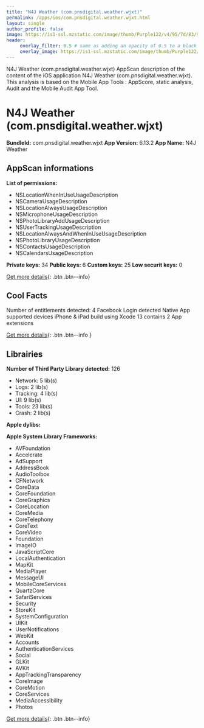 ```yaml
---
title: "N4J Weather (com.pnsdigital.weather.wjxt)"
permalink: /apps/ios/com.pnsdigital.weather.wjxt.html
layout: single
author_profile: false
image: https://is1-ssl.mzstatic.com/image/thumb/Purple122/v4/95/7d/83/957d83d0-bbb4-dca8-c028-159430662abf/AppIcon-1x_U007emarketing-0-4-0-85-220.png/512x512bb.jpg
header: 
     overlay_filter: 0.5 # same as adding an opacity of 0.5 to a black background
     overlay_image: https://is1-ssl.mzstatic.com/image/thumb/Purple122/v4/95/7d/83/957d83d0-bbb4-dca8-c028-159430662abf/AppIcon-1x_U007emarketing-0-4-0-85-220.png/512x512bb.jpg
---
```

N4J Weather (com.pnsdigital.weather.wjxt) AppScan description of the content of the iOS application N4J Weather (com.pnsdigital.weather.wjxt). This analysis is based on the Mobile App Tools : AppScore, static analysis, Audit and the Mobile Audit App Tool.

# N4J Weather (com.pnsdigital.weather.wjxt)

**BundleId:** com.pnsdigital.weather.wjxt
**App Version:** 6.13.2
**App Name:** N4J Weather


## AppScan informations 

**List of permissions:** 
- NSLocationWhenInUseUsageDescription
- NSCameraUsageDescription
- NSLocationAlwaysUsageDescription
- NSMicrophoneUsageDescription
- NSPhotoLibraryAddUsageDescription
- NSUserTrackingUsageDescription
- NSLocationAlwaysAndWhenInUseUsageDescription
- NSPhotoLibraryUsageDescription
- NSContactsUsageDescription
- NSCalendarsUsageDescription
  
  
**Private keys:** 34
**Public keys:** 6
**Custom keys:** 25
**Low securit keys:** 0
  
[Get more details](/pricing.html){: .btn .btn--info}

## Cool Facts

Number of entitlements detected: 4
Facebook Login detected
Native App
supported devices iPhone & iPad
build using Xcode 13
contains 2 App extensions
  
[Get more details](/pricing.html){: .btn .btn--info }

## Librairies 
**Number of Third Party Library detected:** 126
- Network: 5 lib(s)
- Logs: 2 lib(s)
- Tracking: 4 lib(s)
- UI: 9 lib(s)
- Tools: 23 lib(s)
- Crash: 2 lib(s)


**Apple dylibs:**


**Apple System Library Frameworks:**
- AVFoundation
- Accelerate
- AdSupport
- AddressBook
- AudioToolbox
- CFNetwork
- CoreData
- CoreFoundation
- CoreGraphics
- CoreLocation
- CoreMedia
- CoreTelephony
- CoreText
- CoreVideo
- Foundation
- ImageIO
- JavaScriptCore
- LocalAuthentication
- MapKit
- MediaPlayer
- MessageUI
- MobileCoreServices
- QuartzCore
- SafariServices
- Security
- StoreKit
- SystemConfiguration
- UIKit
- UserNotifications
- WebKit
- Accounts
- AuthenticationServices
- Social
- GLKit
- AVKit
- AppTrackingTransparency
- CoreImage
- CoreMotion
- CoreServices
- MediaAccessibility
- Photos


  
[Get more details](/pricing.html){: .btn .btn--info}

